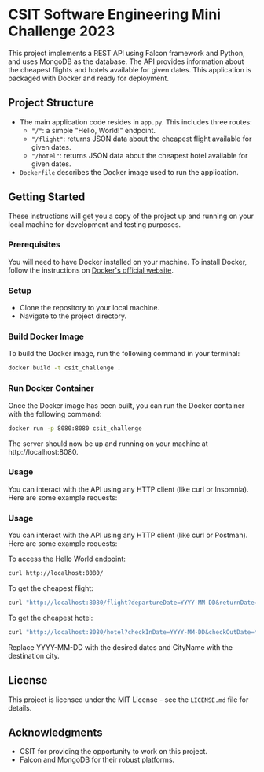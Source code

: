 # CSIT Software Engineering Mini Challenge 2023

This project implements a REST API using Falcon framework and Python, and uses MongoDB as the database. The API provides information about the cheapest flights and hotels available for given dates. This application is packaged with Docker and ready for deployment.

## Project Structure

- The main application code resides in `app.py`. This includes three routes:
  - `"/"`: a simple "Hello, World!" endpoint.
  - `"/flight"`: returns JSON data about the cheapest flight available for given dates.
  - `"/hotel"`: returns JSON data about the cheapest hotel available for given dates.
- `Dockerfile` describes the Docker image used to run the application.

## Getting Started

These instructions will get you a copy of the project up and running on your local machine for development and testing purposes.

### Prerequisites

You will need to have Docker installed on your machine. To install Docker, follow the instructions on [Docker's official website](https://docs.docker.com/engine/install/).

### Setup

- Clone the repository to your local machine.
- Navigate to the project directory.

### Build Docker Image

To build the Docker image, run the following command in your terminal:

```bash
docker build -t csit_challenge .
```
### Run Docker Container

Once the Docker image has been built, you can run the Docker container with the following command:

```bash
docker run -p 8080:8080 csit_challenge
```
The server should now be up and running on your machine at http://localhost:8080.

### Usage

You can interact with the API using any HTTP client (like curl or Insomnia). Here are some example requests:

### Usage

You can interact with the API using any HTTP client (like curl or Postman). Here are some example requests:

To access the Hello World endpoint:

```bash
curl http://localhost:8080/
```

To get the cheapest flight:

```bash
curl "http://localhost:8080/flight?departureDate=YYYY-MM-DD&returnDate=YYYY-MM-DD&destination=CityName"
```

To get the cheapest hotel:

```bash
curl "http://localhost:8080/hotel?checkInDate=YYYY-MM-DD&checkOutDate=YYYY-MM-DD&destination=CityName"
```

Replace YYYY-MM-DD with the desired dates and CityName with the destination city.


## License

This project is licensed under the MIT License - see the `LICENSE.md` file for details.

## Acknowledgments

- CSIT for providing the opportunity to work on this project.
- Falcon and MongoDB for their robust platforms.
